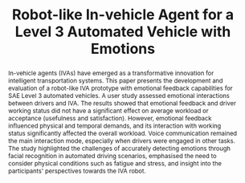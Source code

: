 ---
layout: publication
sitemap: false
title: "Robot-like In-vehicle Agent for a Level 3 Automated Vehicle with Emotions"
authors: Zeng, X., Alam, M. S., Bazilinskyy, P.
pdf: zeng_emotion
image: zeng_emotion.png
display: Submitted
year: 2025
doi:
code: https://github.com/esse009/emotion-face
suppmat: https://www.dropbox.com/scl/fo/962bbgpgdjerz7mpa0ik4/AFk-31Schu0wxc1kYgtgUfE?rlkey=h6h9hee11r90uc03xozvly8pk&st=0ju24wjq
abstract: "In-vehicle agents (IVAs) have emerged as a transformative innovation for intelligent transportation systems. This paper presents the development and evaluation of a robot-like IVA prototype with emotional feedback capabilities for SAE Level 3 automated vehicles. A user study assessed emotional interactions between drivers and IVA. The results showed that emotional feedback and driver working status did not have a significant effect on average workload or acceptance (usefulness and satisfaction). However, emotional feedback influenced physical and temporal demands, and its interaction with working status significantly affected the overall workload. Voice communication remained the main interaction mode, especially when drivers were engaged in other tasks. The study highlighted the challenges of accurately detecting emotions through facial recognition in automated driving scenarios, emphasised the need to consider physical conditions such as fatigue and stress, and insight into the participants' perspectives towards the IVA robot."
---